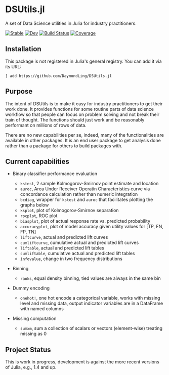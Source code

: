 # DSUtils.jl

A set of Data Science utilities in Julia for industry practitioners.

[![Stable](https://img.shields.io/badge/docs-stable-blue.svg)](https://DaymondLing.github.io/DSUtils.jl/stable)
[![Dev](https://img.shields.io/badge/docs-dev-blue.svg)](https://DaymondLing.github.io/DSUtils.jl/dev)
[![Build Status](https://github.com/DaymondLing/DSUtils.jl/workflows/CI/badge.svg)](https://github.com/DaymondLing/DSUtils.jl/actions)
[![Coverage](https://codecov.io/gh/DaymondLing/DSUtils.jl/branch/master/graph/badge.svg)](https://codecov.io/gh/DaymondLing/DSUtils.jl)

## Installation

This package is not registered in Julia's general registry.
You can add it via its URL:

```
] add https://github.com/DaymondLing/DSUtils.jl
```

## Purpose

The intent of DSUtils is to make it easy for industry practitioners to
get their work done.
It provides functions for some routine parts of data science workflow
so that people can focus on problem solving and not break their train
of thought.
The functions should just work and be reasonably performant
on millions of rows of data.

There are no new capabilities per se, indeed, many of the functionalities
are available in other packages.
It is an end user package to get analysis done rather than
a package for others to build packages with.

## Current capabilities

- Binary classifier performance evaluation
    - `kstest`, 2 sample Kolmogorov-Smirnov point estimate and location
    - `auroc`, Area Under Receiver Operatin Characteristics curve via
        concordance calculation rather than numeric integration
    - `bcdiag`, wrapper for `kstest` and `auroc` that facilitates plotting
        the graphs below
    - `ksplot`, plot of Kolmogorov-Smirnov separation
    - `rocplot`, ROC plot
    - `biasplot`, plot of actual response rate vs. predicted probability
    - `accuracyplot`, plot of model accuracy given utility values for [TP, FN, FP, TN]
    - `liftcurve`, actual and predicted lift curves
    - `cumliftcurve`, cumulative actual and predicted lift curves
    - `liftable`, actual and predicted lift tables
    - `cumliftable`, cumulative actual and predicted lift tables
    - `infovalue`, change in two frequency distributions

- Binning
    - `ranks`, equal density binning, tied values are always in the same bin

- Dummy encoding
    - `onehot!`, one hot encode a categorical variable, works with missing level
        and missing data, output indicator variables are in a DataFrame
        with named columns

- Missing computation
    - `sumxm`, sum a collection of scalars or vectors (element-wise) treating
        missing as 0

## Project Status

This is work in progress, development is against the more recent versions of
Julia, e.g., 1.4 and up.
